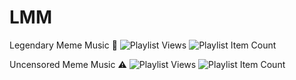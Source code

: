 # LMM
Legendary Meme Music 🎵
![Playlist Views](https://img.shields.io/badge/dynamic/json?url=https%3A%2F%2Fyt.lemnoslife.com%2Fplaylists%3Fpart%3Dstatistics%26id%3DPLJkIqiFLE33hvYKSQwxNDU8JGRqxe77mi&query=$.items[0].statistics.viewCount&label=Playlist%20Views&style=flat&color=brightgreen) ![Playlist Item Count](https://img.shields.io/badge/dynamic/json?label=Playlist%20Item%20Count&query=$.items[0].contentDetails.itemCount&url=https%3A%2F%2Fyoutube.googleapis.com%2Fyoutube%2Fv3%2Fplaylists%3Fpart%3DcontentDetails%26key%3DAIzaSyCY9nqzZXqW78SlH6qXJKczKj38UaAGueQ%26id%3DPLJkIqiFLE33hvYKSQwxNDU8JGRqxe77mi&style=flat&color=brightgreen)

Uncensored Meme Music ⚠️
![Playlist Views](https://img.shields.io/badge/dynamic/json?url=https://yt.lemnoslife.com/playlists?part=statistics&id=PLJkIqiFLE33iaQz9eVJHZMzcVs3lV5asU&query=$.items[0].statistics.viewCount&label=View%20Count&style=flat&color=brightred) ![Playlist Item Count](https://img.shields.io/badge/dynamic/json?url=https%3A%2F%2Fyoutube.googleapis.com%2Fyoutube%2Fv3%2Fplaylists%3Fpart%3DcontentDetails%26key%3DAIzaSyCY9nqzZXqW78SlH6qXJKczKj38UaAGueQ%26id%3DPLJkIqiFLE33iaQz9eVJHZMzcVs3lV5asU&query=%24.items%5B0%5D.contentDetails.itemCount&label=Item%20Count&style=flat&color=brightred)
